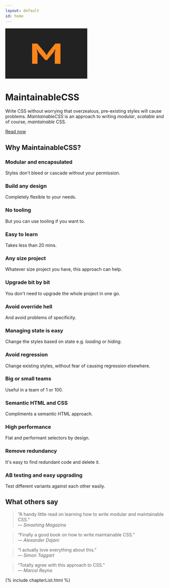 ```yaml
---
layout: default
id: home
---
```


<div class="hero">
	<img class="hero-logo" src="/assets/img/logo.png" alt="">
	<h1>MaintainableCSS</h1>
	<p>Write CSS without worrying that overzealous, pre-existing styles will cause problems. <em>MaintainableCSS</em> is an approach to writing <em>modular</em>, <em>scalable</em> and of course, <em>maintainable</em> CSS.</p>
	<a class="hero-button" href="/chapters/introduction/">Read now</a>
</div>

<div class="benefits">
	<h2>Why MaintainableCSS?</h2>
	<div class="benefits-wrapper">
		<div class="benefit">
			<h3>Modular and encapsulated</h3>
			<p>Styles don't bleed or cascade without your permission.</p>
		</div>
		<div class="benefit">
			<h3>Build any design</h3>
			<p>Completely flexible to your needs.</p>
		</div>
		<div class="benefit">
			<h3>No tooling</h3>
			<p>But you can use tooling if you want to.</p>
		</div>
		<div class="benefit">
			<h3>Easy to learn</h3>
			<p>Takes less than 20 mins.</p>
		</div>
		<div class="benefit">
			<h3>Any size project</h3>
			<p>Whatever size project you have, this approach can help.</p>
		</div>
		<div class="benefit">
			<h3>Upgrade bit by bit</h3>
			<p>You don't need to upgrade the whole project in one go.</p>
		</div>
		<div class="benefit">
			<h3>Avoid override hell</h3>
			<p>And avoid problems of specificity.</p>
		</div>
		<div class="benefit">
			<h3>Managing state is easy</h3>
			<p>Change the styles based on state e.g. <em>loading</em> or <em>hiding</em>.</p>
		</div>
		<div class="benefit">
			<h3>Avoid regression</h3>
			<p>Change existing styles, without fear of causing regression elsewhere.</p>
		</div>
		<div class="benefit">
			<h3>Big or small teams</h3>
			<p>Useful in a team of 1 or 100.</p>
		</div>
		<div class="benefit">
			<h3>Semantic HTML and CSS</h3>
			<p>Compliments a semantic HTML approach.</p>
		</div>
		<div class="benefit">
			<h3>High performance</h3>
			<p>Flat and performant selectors by design.</p>
		</div>
		<div class="benefit">
			<h3>Remove redundancy</h3>
			<p>It's easy to find redundant code and delete it.</p>
		</div>
		<div class="benefit">
			<h3>AB testing and easy upgrading</h3>
			<p>Test different variants against each other easily.</p>
		</div>
	</div>
</div>
<div class="recommendations">
	<h2 class="recommendations-title">What others say</h2>
	<div class="recommendations-item">
		<blockquote>
			<p>&ldquo;A handy little read on learning how to write modular and maintainable CSS.&rdquo;
			<br>&mdash; <cite>Smashing Magazine</cite>
			</p>
		</blockquote>
	</div>
	<div class="recommendations-item">
		<blockquote>
			<p>&ldquo;Finally a good book on how to write maintainable CSS.&rdquo;
			<br>&mdash; <cite>Alexander Dajani</cite>
			</p>
		</blockquote>
	</div>
	<div class="recommendations-item">
		<blockquote>
			<p>&ldquo;I actually love everything about this.&rdquo;
			<br>&mdash; <cite>Simon Taggart</cite>
			</p>
		</blockquote>
	</div>
	<div class="recommendations-item">
		<blockquote>
			<p>&ldquo;Totally agree with this approach to CSS.&rdquo;
			<br>&mdash; <cite>Marcel Reyna</cite>
			</p>
		</blockquote>
	</div>
</div>

{% include chapterList.html %}

<!-- <div class="gotQuestion">
	<div class="gotQuestion-inner">
		<h2>Got a question, issue or suggestion?</h2>
		<p>Just <a href="http://github.com/adamsilver/maintainablecss.com/issues/new/">raise an issue for discussion</a> on Github.</p>
	</div>
</div> -->